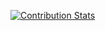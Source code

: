 [![Contribution Stats](https://github-contribution-stats.vercel.app/api/?username=a-holm)](https://github.com/LordDashMe/github-contribution-stats/)
